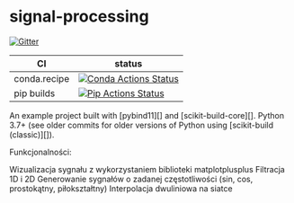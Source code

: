 # signal-processing

[![Gitter][gitter-badge]][gitter-link]

|      CI              | status |
|----------------------|--------|
| conda.recipe         | [![Conda Actions Status][actions-conda-badge]][actions-conda-link] |
| pip builds           | [![Pip Actions Status][actions-pip-badge]][actions-pip-link] |


An example project built with [pybind11][] and [scikit-build-core][]. Python
3.7+ (see older commits for older versions of Python using [scikit-build (classic)][]).


[gitter-badge]:            https://badges.gitter.im/pybind/Lobby.svg
[gitter-link]:             https://gitter.im/pybind/Lobby
[actions-badge]:           https://github.com/pybind/scikit_build_example/workflows/Tests/badge.svg
[actions-conda-link]:      https://github.com/pybind/scikit_build_example/actions?query=workflow%3AConda
[actions-conda-badge]:     https://github.com/pybind/scikit_build_example/workflows/Conda/badge.svg
[actions-pip-link]:        https://github.com/pybind/scikit_build_example/actions?query=workflow%3APip
[actions-pip-badge]:       https://github.com/pybind/scikit_build_example/workflows/Pip/badge.svg
[actions-wheels-link]:     https://github.com/pybind/scikit_build_example/actions?query=workflow%3AWheels
[actions-wheels-badge]:    https://github.com/pybind/scikit_build_example/workflows/Wheels/badge.svg

Funkcjonalności:

Wizualizacja sygnału z wykorzystaniem biblioteki matplotplusplus
Filtracja 1D i 2D
Generowanie sygnałów o zadanej częstotliwości (sin, cos, prostokątny, piłokształtny)
Interpolacja dwuliniowa na siatce


